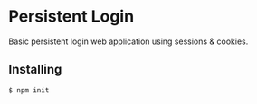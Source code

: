# Persistent Login
Basic persistent login web application using sessions & cookies.

Installing
----------
`$ npm init`
